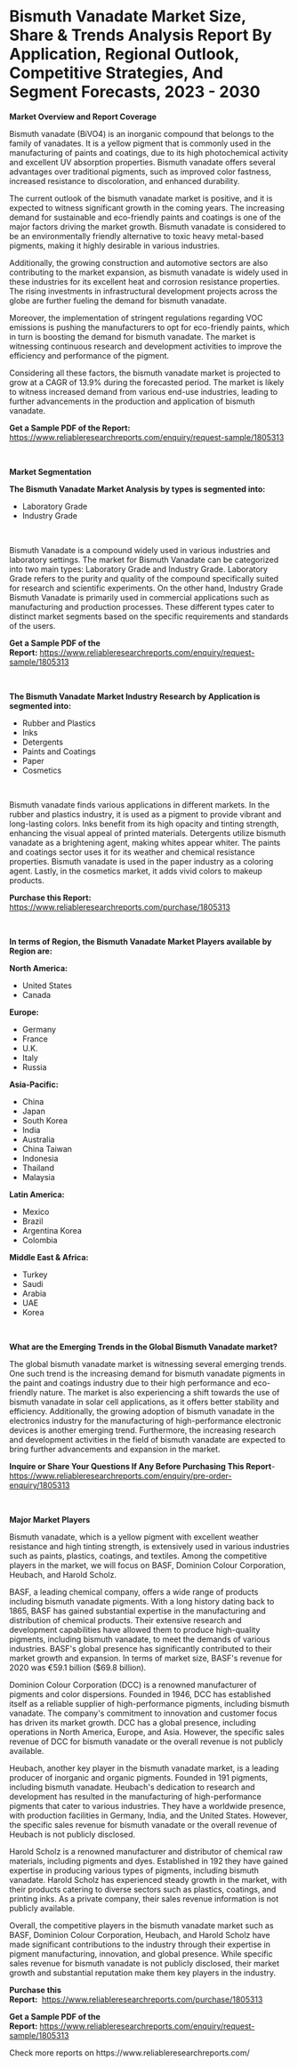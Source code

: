 <p><h1>Bismuth Vanadate Market Size, Share & Trends Analysis Report By Application, Regional Outlook, Competitive Strategies, And Segment Forecasts, 2023 - 2030</h1></p><p><strong>Market Overview and Report Coverage</strong></p>
<p><p>Bismuth vanadate (BiVO4) is an inorganic compound that belongs to the family of vanadates. It is a yellow pigment that is commonly used in the manufacturing of paints and coatings, due to its high photochemical activity and excellent UV absorption properties. Bismuth vanadate offers several advantages over traditional pigments, such as improved color fastness, increased resistance to discoloration, and enhanced durability.</p><p>The current outlook of the bismuth vanadate market is positive, and it is expected to witness significant growth in the coming years. The increasing demand for sustainable and eco-friendly paints and coatings is one of the major factors driving the market growth. Bismuth vanadate is considered to be an environmentally friendly alternative to toxic heavy metal-based pigments, making it highly desirable in various industries.</p><p>Additionally, the growing construction and automotive sectors are also contributing to the market expansion, as bismuth vanadate is widely used in these industries for its excellent heat and corrosion resistance properties. The rising investments in infrastructural development projects across the globe are further fueling the demand for bismuth vanadate.</p><p>Moreover, the implementation of stringent regulations regarding VOC emissions is pushing the manufacturers to opt for eco-friendly paints, which in turn is boosting the demand for bismuth vanadate. The market is witnessing continuous research and development activities to improve the efficiency and performance of the pigment.</p><p>Considering all these factors, the bismuth vanadate market is projected to grow at a CAGR of 13.9% during the forecasted period. The market is likely to witness increased demand from various end-use industries, leading to further advancements in the production and application of bismuth vanadate.</p></p>
<p><strong>Get a Sample PDF of the Report:</strong> <a href="https://www.reliableresearchreports.com/enquiry/request-sample/1805313">https://www.reliableresearchreports.com/enquiry/request-sample/1805313</a></p>
<p>&nbsp;</p>
<p><strong>Market Segmentation</strong></p>
<p><strong>The Bismuth Vanadate Market Analysis by types is segmented into:</strong></p>
<p><ul><li>Laboratory Grade</li><li>Industry Grade</li></ul></p>
<p>&nbsp;</p>
<p><p>Bismuth Vanadate is a compound widely used in various industries and laboratory settings. The market for Bismuth Vanadate can be categorized into two main types: Laboratory Grade and Industry Grade. Laboratory Grade refers to the purity and quality of the compound specifically suited for research and scientific experiments. On the other hand, Industry Grade Bismuth Vanadate is primarily used in commercial applications such as manufacturing and production processes. These different types cater to distinct market segments based on the specific requirements and standards of the users.</p></p>
<p><strong>Get a Sample PDF of the Report:</strong>&nbsp;<a href="https://www.reliableresearchreports.com/enquiry/request-sample/1805313">https://www.reliableresearchreports.com/enquiry/request-sample/1805313</a></p>
<p>&nbsp;</p>
<p><strong>The Bismuth Vanadate Market Industry Research by Application is segmented into:</strong></p>
<p><ul><li>Rubber and Plastics</li><li>Inks</li><li>Detergents</li><li>Paints and Coatings</li><li>Paper</li><li>Cosmetics</li></ul></p>
<p>&nbsp;</p>
<p><p>Bismuth vanadate finds various applications in different markets. In the rubber and plastics industry, it is used as a pigment to provide vibrant and long-lasting colors. Inks benefit from its high opacity and tinting strength, enhancing the visual appeal of printed materials. Detergents utilize bismuth vanadate as a brightening agent, making whites appear whiter. The paints and coatings sector uses it for its weather and chemical resistance properties. Bismuth vanadate is used in the paper industry as a coloring agent. Lastly, in the cosmetics market, it adds vivid colors to makeup products.</p></p>
<p><strong>Purchase this Report:</strong>&nbsp; <a href="https://www.reliableresearchreports.com/purchase/1805313">https://www.reliableresearchreports.com/purchase/1805313</a></p>
<p>&nbsp;</p>
<p><strong>In terms of Region, the Bismuth Vanadate Market Players available by Region are:</strong></p>
<p>
    <p> <strong> North America: </strong>
        <ul>
            <li>United States</li>
            <li>Canada</li>
        </ul>
        </p> 
    <p> <strong> Europe: </strong>
        <ul>
            <li>Germany</li>
            <li>France</li>
            <li>U.K.</li>
            <li>Italy</li>
            <li>Russia</li>
        </ul>
        </p> 
    <p> <strong> Asia-Pacific: </strong>
        <ul>
            <li>China</li>
            <li>Japan</li>
            <li>South Korea</li>
            <li>India</li>
            <li>Australia</li>
            <li>China Taiwan</li>
            <li>Indonesia</li>
            <li>Thailand</li>
            <li>Malaysia</li>
        </ul>
        </p> 
    <p> <strong> Latin America: </strong>
        <ul>
            <li>Mexico</li>
            <li>Brazil</li>
            <li>Argentina Korea</li>
            <li>Colombia</li>
        </ul>
        </p> 
    <p> <strong> Middle East & Africa: </strong>
        <ul>
            <li>Turkey</li>
            <li>Saudi</li>
            <li>Arabia</li>
            <li>UAE</li>
            <li>Korea</li>
        </ul>
    </p>
    </p>
<p>&nbsp;</p>
<p><strong>What are the Emerging Trends in the Global Bismuth Vanadate market?</strong></p>
<p><p>The global bismuth vanadate market is witnessing several emerging trends. One such trend is the increasing demand for bismuth vanadate pigments in the paint and coatings industry due to their high performance and eco-friendly nature. The market is also experiencing a shift towards the use of bismuth vanadate in solar cell applications, as it offers better stability and efficiency. Additionally, the growing adoption of bismuth vanadate in the electronics industry for the manufacturing of high-performance electronic devices is another emerging trend. Furthermore, the increasing research and development activities in the field of bismuth vanadate are expected to bring further advancements and expansion in the market.</p></p>
<p><strong>Inquire or Share Your Questions If Any Before Purchasing This Report</strong>- <a href="https://www.reliableresearchreports.com/enquiry/pre-order-enquiry/1805313">https://www.reliableresearchreports.com/enquiry/pre-order-enquiry/1805313</a></p>
<p>&nbsp;</p>
<p><strong>Major Market Players</strong></p>
<p><p>Bismuth vanadate, which is a yellow pigment with excellent weather resistance and high tinting strength, is extensively used in various industries such as paints, plastics, coatings, and textiles. Among the competitive players in the market, we will focus on BASF, Dominion Colour Corporation, Heubach, and Harold Scholz.</p><p>BASF, a leading chemical company, offers a wide range of products including bismuth vanadate pigments. With a long history dating back to 1865, BASF has gained substantial expertise in the manufacturing and distribution of chemical products. Their extensive research and development capabilities have allowed them to produce high-quality pigments, including bismuth vanadate, to meet the demands of various industries. BASF's global presence has significantly contributed to their market growth and expansion. In terms of market size, BASF's revenue for 2020 was €59.1 billion ($69.8 billion).</p><p>Dominion Colour Corporation (DCC) is a renowned manufacturer of pigments and color dispersions. Founded in 1946, DCC has established itself as a reliable supplier of high-performance pigments, including bismuth vanadate. The company's commitment to innovation and customer focus has driven its market growth. DCC has a global presence, including operations in North America, Europe, and Asia. However, the specific sales revenue of DCC for bismuth vanadate or the overall revenue is not publicly available.</p><p>Heubach, another key player in the bismuth vanadate market, is a leading producer of inorganic and organic pigments. Founded in 191 pigments, including bismuth vanadate. Heubach's dedication to research and development has resulted in the manufacturing of high-performance pigments that cater to various industries. They have a worldwide presence, with production facilities in Germany, India, and the United States. However, the specific sales revenue for bismuth vanadate or the overall revenue of Heubach is not publicly disclosed.</p><p>Harold Scholz is a renowned manufacturer and distributor of chemical raw materials, including pigments and dyes. Established in 192 they have gained expertise in producing various types of pigments, including bismuth vanadate. Harold Scholz has experienced steady growth in the market, with their products catering to diverse sectors such as plastics, coatings, and printing inks. As a private company, their sales revenue information is not publicly available.</p><p>Overall, the competitive players in the bismuth vanadate market such as BASF, Dominion Colour Corporation, Heubach, and Harold Scholz have made significant contributions to the industry through their expertise in pigment manufacturing, innovation, and global presence. While specific sales revenue for bismuth vanadate is not publicly disclosed, their market growth and substantial reputation make them key players in the industry.</p></p>
<p><strong>Purchase this Report:</strong>&nbsp;&nbsp;<a href="https://www.reliableresearchreports.com/purchase/1805313">https://www.reliableresearchreports.com/purchase/1805313</a></p>
<p></p>
<p><strong>Get a Sample PDF of the Report:</strong>&nbsp;<a href="https://www.reliableresearchreports.com/enquiry/request-sample/1805313">https://www.reliableresearchreports.com/enquiry/request-sample/1805313</a></p>
<p>Check more reports on https://www.reliableresearchreports.com/</p>